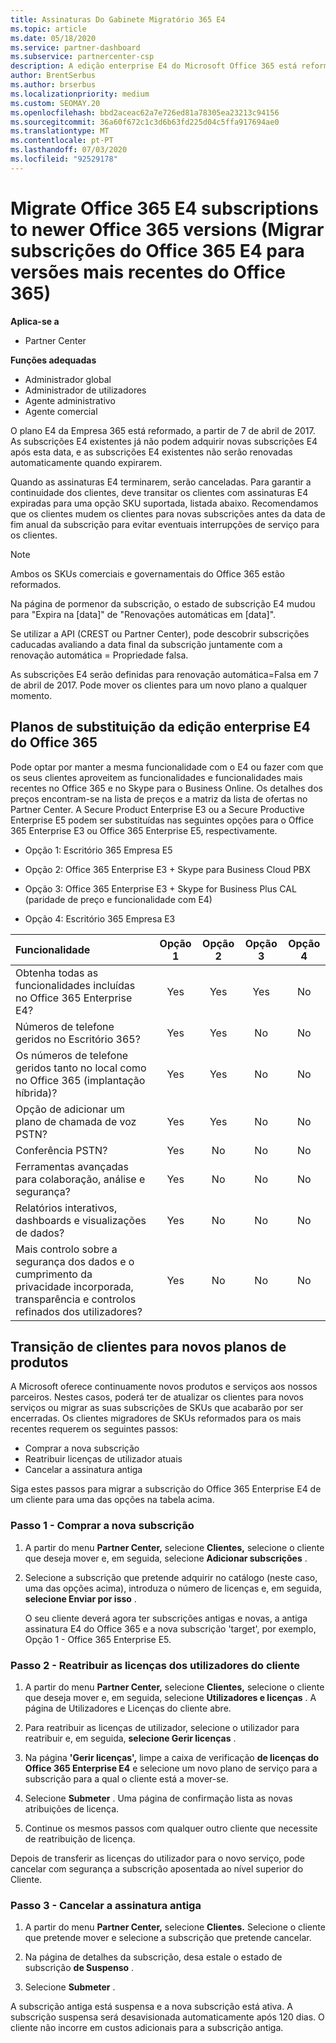```yaml
---
title: Assinaturas Do Gabinete Migratório 365 E4
ms.topic: article
ms.date: 05/18/2020
ms.service: partner-dashboard
ms.subservice: partnercenter-csp
description: A edição enterprise E4 do Microsoft Office 365 está reformada a partir de 7 de abril de 2017. Saiba como migrar as subscrições dos seus clientes para versões mais recentes do Office 365.
author: BrentSerbus
ms.author: brserbus
ms.localizationpriority: medium
ms.custom: SEOMAY.20
ms.openlocfilehash: bbd2aceac62a7e726ed81a78305ea23213c94156
ms.sourcegitcommit: 36a60f672c1c3d6b63fd225d04c5ffa917694ae0
ms.translationtype: MT
ms.contentlocale: pt-PT
ms.lasthandoff: 07/03/2020
ms.locfileid: "92529178"
---
```

# <a name="migrate-office-365-e4-subscriptions-to-newer-office-365-versions"></a>Migrate Office 365 E4 subscriptions to newer Office 365 versions (Migrar subscrições do Office 365 E4 para versões mais recentes do Office 365)

**Aplica-se a**

-  Partner Center

**Funções adequadas**
-   Administrador global
-   Administrador de utilizadores
-   Agente administrativo
-   Agente comercial

O plano E4 da Empresa 365 está reformado, a partir de 7 de abril de 2017. As subscrições E4 existentes já não podem adquirir novas subscrições E4 após esta data, e as subscrições E4 existentes não serão renovadas automaticamente quando expirarem.

Quando as assinaturas E4 terminarem, serão canceladas. Para garantir a continuidade dos clientes, deve transitar os clientes com assinaturas E4 expiradas para uma opção SKU suportada, listada abaixo. Recomendamos que os clientes mudem os clientes para novas subscrições antes da data de fim anual da subscrição para evitar eventuais interrupções de serviço para os clientes. 

> [!NOTE]  
> Ambos os SKUs comerciais e governamentais do Office 365 estão reformados.
 
Na página de pormenor da subscrição, o estado de subscrição E4 mudou para "Expira na [data]" de "Renovações automáticas em [data]". 

Se utilizar a API (CREST ou Partner Center), pode descobrir subscrições caducadas avaliando a data final da subscrição juntamente com a renovação automática = Propriedade falsa. 

As subscrições E4 serão definidas para renovação automática=Falsa em 7 de abril de 2017. Pode mover os clientes para um novo plano a qualquer momento. 

## <a name="office-365-enterprise-e4-edition-replacement-plans"></a>Planos de substituição da edição enterprise E4 do Office 365

Pode optar por manter a mesma funcionalidade com o E4 ou fazer com que os seus clientes aproveitem as funcionalidades e funcionalidades mais recentes no Office 365 e no Skype para o Business Online. Os detalhes dos preços encontram-se na lista de preços e a matriz da lista de ofertas no Partner Center. A Secure Product Enterprise E3 ou a Secure Productive Enterprise E5 podem ser substituídas nas seguintes opções para o Office 365 Enterprise E3 ou Office 365 Enterprise E5, respectivamente.

- Opção 1: Escritório 365 Empresa E5

- Opção 2: Office 365 Enterprise E3 + Skype para Business Cloud PBX

- Opção 3: Office 365 Enterprise E3 + Skype for Business Plus CAL (paridade de preço e funcionalidade com E4)

- Opção 4: Escritório 365 Empresa E3


| Funcionalidade | Opção 1 | Opção 2 | Opção 3 | Opção 4 |
| :---    | :------: |   :---:  |   :---:  |   :---:  |
| Obtenha todas as funcionalidades incluídas no Office 365 Enterprise E4? | Yes | Yes | Yes | No |
| Números de telefone geridos no Escritório 365? | Yes | Yes | No | No |
| Os números de telefone geridos tanto no local como no Office 365 (implantação híbrida)? | Yes | Yes | No | No |
| Opção de adicionar um plano de chamada de voz PSTN? | Yes | Yes | No | No |
| Conferência PSTN? | Yes | No | No | No |
| Ferramentas avançadas para colaboração, análise e segurança? | Yes | No | No | No |
| Relatórios interativos, dashboards e visualizações de dados? | Yes | No | No | No | 
| Mais controlo sobre a segurança dos dados e o cumprimento da privacidade incorporada, transparência e controlos refinados dos utilizadores? | Yes | No | No | No | 

## <a name="transition-customers-to-new-product-plans"></a>Transição de clientes para novos planos de produtos

A Microsoft oferece continuamente novos produtos e serviços aos nossos parceiros. Nestes casos, poderá ter de atualizar os clientes para novos serviços ou migrar as suas subscrições de SKUs que acabarão por ser encerradas. Os clientes migradores de SKUs reformados para os mais recentes requerem os seguintes passos:

-   Comprar a nova subscrição
-   Reatribuir licenças de utilizador atuais
-   Cancelar a assinatura antiga

Siga estes passos para migrar a subscrição do Office 365 Enterprise E4 de um cliente para uma das opções na tabela acima.

### <a name="step-1---purchase-the-new-subscription"></a>Passo 1 - Comprar a nova subscrição

1. A partir do menu **Partner Center,** selecione **Clientes,** selecione o cliente que deseja mover e, em seguida, selecione **Adicionar subscrições** .

2. Selecione a subscrição que pretende adquirir no catálogo (neste caso, uma das opções acima), introduza o número de licenças e, em seguida, **selecione Enviar por isso** .

   O seu cliente deverá agora ter subscrições antigas e novas, a antiga assinatura E4 do Office 365 e a nova subscrição 'target', por exemplo, Opção 1 - Office 365 Enterprise E5.

### <a name="step-2---reassign-the-customers-users-licenses"></a>Passo 2 - Reatribuir as licenças dos utilizadores do cliente

1. A partir do menu **Partner Center,** selecione **Clientes,** selecione o cliente que deseja mover e, em seguida, selecione **Utilizadores e licenças** . A página de Utilizadores e Licenças do cliente abre.

2. Para reatribuir as licenças de utilizador, selecione o utilizador para reatribuir e, em seguida, **selecione Gerir licenças** .

3. Na página **'Gerir licenças',** limpe a caixa de verificação **de licenças do Office 365 Enterprise E4** e selecione um novo plano de serviço para a subscrição para a qual o cliente está a mover-se.

4. Selecione **Submeter** . Uma página de confirmação lista as novas atribuições de licença.

5. Continue os mesmos passos com qualquer outro cliente que necessite de reatribuição de licença.

Depois de transferir as licenças do utilizador para o novo serviço, pode cancelar com segurança a subscrição aposentada ao nível superior do Cliente.

### <a name="step-3---cancel-the-old-subscription"></a>Passo 3 - Cancelar a assinatura antiga

1. A partir do menu **Partner Center,** selecione **Clientes.** Selecione o cliente que pretende mover e selecione a subscrição que pretende cancelar.

2. Na página de detalhes da subscrição, desa estale o estado de subscrição **de Suspenso** .

3. Selecione **Submeter** .

A subscrição antiga está suspensa e a nova subscrição está ativa. A subscrição suspensa será desavisionada automaticamente após 120 dias. O cliente não incorre em custos adicionais para a subscrição antiga.



 



